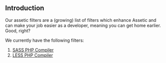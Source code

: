 ## Introduction

Our assetic filters are a (growing) list of filters which enhance Assetic and can make your job easier as a developer, meaning you can get home earlier. Good, right?

We currently have the following filters:

1. [SASS PHP Compiler](#sass-php-compiler)
2. [LESS PHP Compiler](#less-php-compiler)
